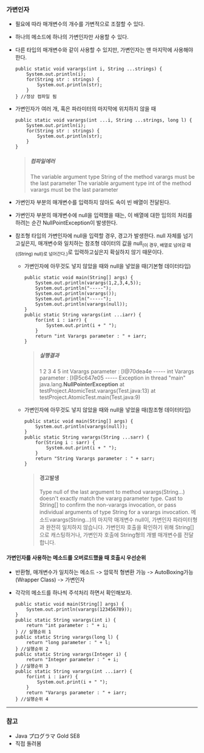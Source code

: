 ### 가변인자
- 필요에 따라 매개변수의 개수를 가변적으로 조절할 수 있다.
- 하나의 메소드에 하나의 가변인자만 사용할 수 있다.
- 다른 타입의 매개변수와 같이 사용할 수 있지만, 가변인자는 맨 마지막에 사용해야한다.
    ```
    public static void varargs(int i, String ...strings) {
        System.out.println(i);
        for(String str : strings) {
            System.out.println(str);
        }
    } //정상 컴파일 됨
    ```

- 가변인자가 여러 개, 혹은 파라미터의 마지막에 위치하지 않을 때
    ```
    public static void varargs(int ...i, String ...strings, long l) {
        System.out.println(i);
        for(String str : strings) {
            System.out.println(str);
        }
    }
    ```
    > ##### **컴파일에러**
    > The variable argument type String of the method varargs must be the last parameter
	> The variable argument type int of the method varargs must be the last parameter


- 가변인자 부분의 매개변수를 입력하지 않아도 속이 빈 배열이 전달된다. 
- 가변인자 부분의 매개변수에 null을 입력했을 때는, 이 배열에 대한 임의의 처리를 하려는 순간 NullPointException이 발생한다.
- 참조형 타입의 가변인자에 null을 입력할 경우, 경고가 발생한다.  null 자체를 넘기고싶은지, 매개변수와 일치하는 참조형 데이터의 값을 null<sub>(이 경우, 배열로 넘어갈 때 {(String) null}로 넘어간다.)</sub>로 입력하고싶은지 확실하지 않기 때문이다.
    - 가변인자에 아무것도 넣지 않았을 때와 null을 넣었을 때(기본형 데이터타입)
        ```
        public static void main(String[] args) {
            System.out.println(varargs(1,2,3,4,5));
            System.out.println("-----");
            System.out.println(varargs());
            System.out.println("-----");
            System.out.println(varargs(null));
        }
        public static String varargs(int ...iarr) {
            for(int i : iarr) {
                System.out.print(i + " ");
            }
            return "int Varargs parameter : " + iarr;
        }
        ```
        > ##### **실행결과**
        > 1 2 3 4 5 int Varargs parameter : [I@70dea4e 
        > \----- 
        > int Varargs parameter : [I@5c647e05
        > \-----
        > Exception in thread "main" java.lang.**NullPointerException**
        > at testProject.AtomicTest.varargs(Test.java:13)
        > at testProject.AtomicTest.main(Test.java:9) 

    - 가변인자에 아무것도 넣지 않았을 때와 null을 넣었을 때(참조형 데이터타입)
        ```
        public static void main(String[] args) {
            System.out.println(varargs(null));
        }
        public static String varargs(String ...sarr) {
            for(String i : sarr) {
                System.out.print(i + " ");
            }
            return "String Varargs parameter : " + sarr;
        }
        ```
        > #### **경고발생**
        > Type null of the last argument to method varargs(String...) doesn't exactly match the vararg parameter type. Cast to String[] to confirm the non-varargs invocation, or pass individual arguments of type String for a varargs invocation.
        > 메소드varargs(String...)의 마지막 매개변수 null이, 가변인자 파라미터형과 완전히 일치하지 않습니다. 가변인자 호출을 확인하기 위해 String[]으로 캐스팅하거나, 가변인자 호출에 String형의 개별 매개변수를 전달합니다. 


#### **가변인자를 사용하는 메소드를 오버로드했을 때 호출시 우선순위**

 - 반환형, 매개변수가 일치하는 메소드 -> 암묵적 형변환 가능 -> AutoBoxing가능(Wrapper Class) -> 가변인자

- 각각의 메소드를 하나씩 주석처리 하면서 확인해보자.
    ```
    public static void main(String[] args) {
        System.out.println(varargs(123456789));
    }
    public static String varargs(int i) {
        return "int parameter : " + i;
    } // 실행순위 1
    public static String varargs(long l) {
        return "long parameter : " + l;
    } //실행순위 2
    public static String varargs(Integer i) {
        return "Integer parameter : " + i;
    } //실행순위 3
    public static String varargs(int ...iarr) {
        for(int i : iarr) {
            System.out.print(i + " ");
        }
        return "Varargs parameter : " + iarr;
    } //실행순위 4
    ```

    
-----
### 참고
 - Java プログラマ Gold SE8
 - 직접 돌려봄
